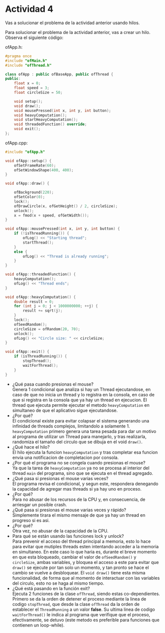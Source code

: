 

# Actividad 4

Vas a solucionar el problema de la actividad anterior usando hilos.

Para solucionar el problema de la actividad anterior, vas a crear un hilo. Observa el siguiente código:

ofApp.h:

```cpp
#pragma once
#include "ofMain.h"
#include "ofThread.h"

class ofApp : public ofBaseApp, public ofThread {
public:
    float x = 0;
    float speed = 3;
    float circleSize = 50;

    void setup();
    void draw();
    void mousePressed(int x, int y, int button);
    void heavyComputation();
    void startHeavyComputation();
    void threadedFunction() override;
    void exit();
};
```

ofApp.cpp:

```cpp
#include "ofApp.h"

void ofApp::setup() {
    ofSetFrameRate(60);
    ofSetWindowShape(400, 400);
}

void ofApp::draw() {

    ofBackground(220);
    ofSetColor(0);
    lock();
    ofDrawCircle(x, ofGetHeight() / 2, circleSize);
    unlock();
    x = fmod(x + speed, ofGetWidth());
}

void ofApp::mousePressed(int x, int y, int button) {
    if (!isThreadRunning()) {
        ofLog() << "Starting thread";
        startThread();
    }
    else {
        ofLog() << "Thread is already running";
    }
}

void ofApp::threadedFunction() {
    heavyComputation();
    ofLog() << "Thread ends";
}

void ofApp::heavyComputation() {
    double result = 0;
    for (int j = 0; j < 1000000000; ++j) {
        result += sqrt(j);
    }
    lock();
    ofSeedRandom();
    circleSize = ofRandom(20, 70);
    unlock();
    ofLog() << "Circle size: " << circleSize;
}

void ofApp::exit() {
    if (isThreadRunning()) {
        stopThread();
        waitForThread();
    }
}
```

- ¿Qué pasa cuando presionas el mouse?  
Genera 1 condicional que analiza si hay un Thread ejecutandose, en caso de que no inicia un thread y lo registra en la consola, en caso de que si registra en la consola que ya hay un thread en ejecucion. El thread que ejecuta permite ejecutar el metodo `heavyComputation` en simultaneo de que el aplicativo sigue ejecutandose.
- ¿Por qué?  
El condicional existe para evitar colapsar el sistema generando una infinidad de threads complejos, limitandolo a solamente 1. `heavyComputation` primero genera una tarea pesada para dar un motivo al programa de utilizar un Thread para manejarlo, y tras realizarla, randomiza el tamaño del circulo que se dibuja en el void `draw()`.
- ¿Qué hace el hilo?  
El hilo ejecuta la funcion `heavyComputation` y tras completar esa funcion envia una notificacion de completacion por consola.
- ¿Por qué el programa no se congela cuando presionas el mouse?  
Ya que la tarea de `heavyComputation` ya no se procesa al interior del thread `main` del programa, sino que se ejecuta en el thread agregado.
- ¿Qué pasa si presionas el mouse varias veces?  
El programa revisa el condicional, y segun este, respondera denegando la capacidad de agregar mas threads si ya hay uno en proceso.
- ¿Por qué?  
Para no abusar de los recursos de la CPU y, en consecuencia, de arriesgar un posible crash.
- ¿Qué pasa si presionas el mouse varias veces y rápido?  
Simplemente tirara el mismo mensaje de que ya hay un thread en progreso si es asi.
- ¿Por qué?  
Otra vez, no abusar de la capacidad de la CPU.
- Para qué se están usando las funciones lock y unlock?  
Para prevenir el acceso del thread principal a memoria, esto lo hace para evitar que mutiples threads esten intentando acceder a la memoria en simultaneo. En este caso lo que haria es, durante el breve momento en que esta bloqueado, cambiar el valor de `ofSeedRandom()` y `circleSize`, ambas variables, y bloquea el acceso a este para evitar que `draw()` se ejecute por tan solo un momento, y tan pronto se hace el cambio se vuelve a desbloquear. El `void draw()` tiene esta misma funcionalidad, de forma que al momento de interactuar con las variables del circulo, esto no se haga al mismo tiempo.
- ¿Qué está pasando en la función exit?  
Ejecuta 2 funciones de la clase `ofThread`, siendo estas co-dependientes. Primero se da la orden de detener el proceso mediante la linea de codigo `stopThread`, que desde la clase `ofThread` da la orden de establecer el `ThreadRunning` a un valor **false**. Su ultima linea de codigo `waitForThread()` le indica al programa que verifique que el proceso, efectivamente, se detuvo (este metodo es preferible para funciones que contienen un loop-while).
